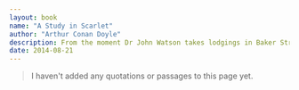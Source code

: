 ```yaml
---
layout: book
name: "A Study in Scarlet"
author: "Arthur Conan Doyle"
description: From the moment Dr John Watson takes lodgings in Baker Street with the consulting detective Sherlock Holmes, he becomes intimately acquainted with the bloody violence and frightening ingenuity of the criminal mind.
date: 2014-08-21
---
```


> I haven't added any quotations or passages to this page yet.
